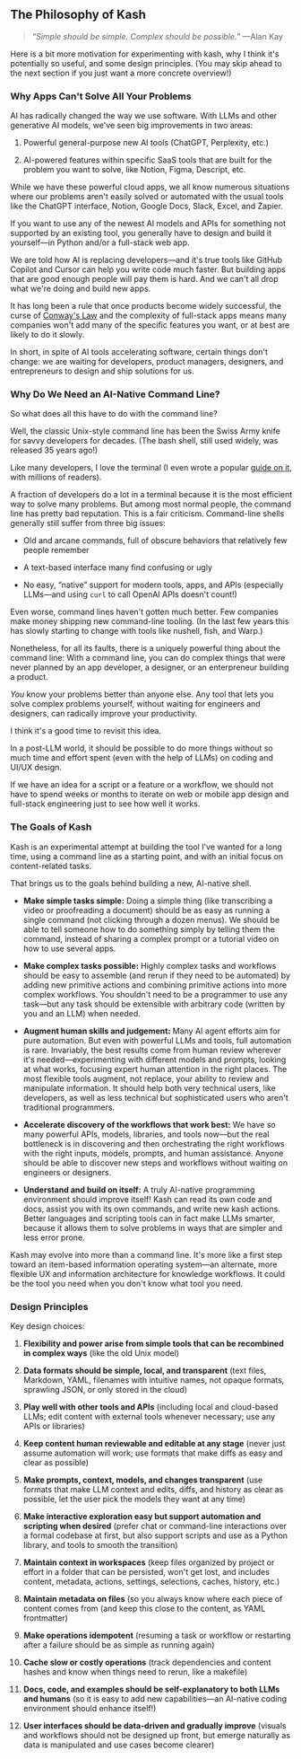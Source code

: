 ## The Philosophy of Kash

> “*Simple should be simple.
> Complex should be possible.*” —Alan Kay

Here is a bit more motivation for experimenting with kash, why I think it's potentially
so useful, and some design principles.
(You may skip ahead to the next section if you just want a more concrete overview!)

### Why Apps Can't Solve All Your Problems

AI has radically changed the way we use software.
With LLMs and other generative AI models, we've seen big improvements in two areas:

1. Powerful general-purpose new AI tools (ChatGPT, Perplexity, etc.)

2. AI-powered features within specific SaaS tools that are built for the problem you
   want to solve, like Notion, Figma, Descript, etc.

While we have these powerful cloud apps, we all know numerous situations where our
problems aren't easily solved or automated with the usual tools like the ChatGPT
interface, Notion, Google Docs, Slack, Excel, and Zapier.

If you want to use any of the newest AI models and APIs for something not supported by
an existing tool, you generally have to design and build it yourself—in Python and/or a
full-stack web app.

We are told how AI is replacing developers—and it's true tools like GitHub Copilot and
Cursor can help you write code much faster.
But building apps that are good enough people will pay them is hard.
And we can't all drop what we're doing and build new apps.

It has long been a rule that once products become widely successful, the curse of
[Conway's Law](https://en.wikipedia.org/wiki/Conway%27s_law) and the complexity of
full-stack apps means many companies won't add many of the specific features you want,
or at best are likely to do it slowly.

In short, in spite of AI tools accelerating software, certain things don't change: we
are waiting for developers, product managers, designers, and entrepreneurs to design and
ship solutions for us.

### Why Do We Need an AI-Native Command Line?

So what does all this have to do with the command line?

Well, the classic Unix-style command line has been the Swiss Army knife for savvy
developers for decades.
(The bash shell, still used widely, was released 35 years ago!)

Like many developers, I love the terminal (I even wrote a popular
[guide on it](https://github.com/jlevy/the-art-of-command-line), with millions of
readers).

A fraction of developers do a lot in a terminal because it is the most efficient way to
solve many problems.
But among most normal people, the command line has pretty bad reputation.
This is a fair criticism.
Command-line shells generally still suffer from three big issues:

- Old and arcane commands, full of obscure behaviors that relatively few people remember

- A text-based interface many find confusing or ugly

- No easy, “native” support for modern tools, apps, and APIs (especially LLMs—and using
  `curl` to call OpenAI APIs doesn't count!)

Even worse, command lines haven't gotten much better.
Few companies make money shipping new command-line tooling.
(In the last few years this has slowly starting to change with tools like nushell, fish,
and Warp.)

Nonetheless, for all its faults, there is a uniquely powerful thing about the command
line: With a command line, you can do complex things that were never planned by an app
developer, a designer, or an enterpreneur building a product.

*You* know your problems better than anyone else.
Any tool that lets you solve complex problems yourself, without waiting for engineers
and designers, can radically improve your productivity.

I think it's a good time to revisit this idea.

In a post-LLM world, it should be possible to do more things without so much time and
effort spent (even with the help of LLMs) on coding and UI/UX design.

If we have an idea for a script or a feature or a workflow, we should not have to spend
weeks or months to iterate on web or mobile app design and full-stack engineering just
to see how well it works.

### The Goals of Kash

Kash is an experimental attempt at building the tool I've wanted for a long time, using
a command line as a starting point, and with an initial focus on content-related tasks.

That brings us to the goals behind building a new, AI-native shell.

- **Make simple tasks simple:** Doing a simple thing (like transcribing a video or
  proofreading a document) should be as easy as running a single command (not clicking
  through a dozen menus).
  We should be able to tell someone how to do something simply by telling them the
  command, instead of sharing a complex prompt or a tutorial video on how to use several
  apps.

- **Make complex tasks possible:** Highly complex tasks and workflows should be easy to
  assemble (and rerun if they need to be automated) by adding new primitive actions and
  combining primitive actions into more complex workflows.
  You shouldn't need to be a programmer to use any task—but any task should be
  extensible with arbitrary code (written by you and an LLM) when needed.

- **Augment human skills and judgement:** Many AI agent efforts aim for pure automation.
  But even with powerful LLMs and tools, full automation is rare.
  Invariably, the best results come from human review wherever it's needed—experimenting
  with different models and prompts, looking at what works, focusing expert human
  attention in the right places.
  The most flexible tools augment, not replace, your ability to review and manipulate
  information. It should help both very technical users, like developers, as well as less
  technical but sophisticated users who aren't traditional programmers.

- **Accelerate discovery of the workflows that work best:** We have so many powerful
  APIs, models, libraries, and tools now—but the real bottleneck is in discovering and
  then orchestrating the right workflows with the right inputs, models, prompts, and
  human assistance. Anyone should be able to discover new steps and workflows without
  waiting on engineers or designers.

- **Understand and build on itself:** A truly AI-native programming environment should
  improve itself! Kash can read its own code and docs, assist you with its own commands,
  and write new kash actions.
  Better languages and scripting tools can in fact make LLMs smarter, because it allows
  them to solve problems in ways that are simpler and less error prone.

Kash may evolve into more than a command line.
It's more like a first step toward an item-based information operating system—an
alternate, more flexible UX and information architecture for knowledge workflows.
It could be the tool you need when you don't know what tool you need.

### Design Principles

Key design choices:

1. **Flexibility and power arise from simple tools that can be recombined in complex
   ways** (like the old Unix model)

2. **Data formats should be simple, local, and transparent** (text files, Markdown,
   YAML, filenames with intuitive names, not opaque formats, sprawling JSON, or only
   stored in the cloud)

3. **Play well with other tools and APIs** (including local and cloud-based LLMs; edit
   content with external tools whenever necessary; use any APIs or libraries)

4. **Keep content human reviewable and editable at any stage** (never just assume
   automation will work; use formats that make diffs as easy and clear as possible)

5. **Make prompts, context, models, and changes transparent** (use formats that make LLM
   context and edits, diffs, and history as clear as possible, let the user pick the
   models they want at any time)

6. **Make interactive exploration easy but support automation and scripting when
   desired** (prefer chat or command-line interactions over a formal codebase at first,
   but also support scripts and use as a Python library, and tools to smooth the
   transition)

7. **Maintain context in workspaces** (keep files organized by project or effort in a
   folder that can be persisted, won't get lost, and includes content, metadata,
   actions, settings, selections, caches, history, etc.)

8. **Maintain metadata on files** (so you always know where each piece of content comes
   from (and keep this close to the content, as YAML frontmatter)

9. **Make operations idempotent** (resuming a task or workflow or restarting after a
   failure should be as simple as running again)

10. **Cache slow or costly operations** (track dependencies and content hashes and know
    when things need to rerun, like a makefile)

11. **Docs, code, and examples should be self-explanatory to both LLMs and humans** (so
    it is easy to add new capabilities—an AI-native coding environment should enhance
    itself!)

12. **User interfaces should be data-driven and gradually improve** (visuals and
    workflows should not be designed up front, but emerge naturally as data is
    manipulated and use cases become clearer)
